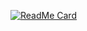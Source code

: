 [![ReadMe Card](https://github-readme-stats.vercel.app/api?username=MateuszCode&theme=graywhite&show_icons=true)](https://github.com/MateuszCode)
